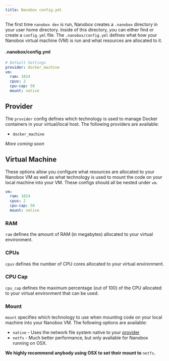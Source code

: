 ```yaml
---
title: Nanobox config.yml
---
```


The first time `nanobox dev` is run, Nanobox creates a `.nanobox` directory in your user home directory. Inside of this directory, you can either find or create a `config.yml` file.  The `.nanobox/config.yml` defines what how your Nanobox virtual machine (VM) is run and what resources are allocated to it.

#### .nanobox/config.yml
```yaml
# Default Settings
provider: docker_machine​
vm:
  ram: 1024
  cpus: 2
  cpu-cap: 50
  mount: native
```

## Provider
The `provider` config defines which technology is used to manage Docker containers in your virtual/local host. The following providers are available:

- `docker_machine`

*More coming soon*

## Virtual Machine
These options allow you configure what resources are allocated to your Nanobox VM as well as what technology is used to mount the code on your local machine into your VM. These configs should all be nested under `vm`.

```yaml
vm:
  ram: 1024
  cpus: 2
  cpu-cap: 50
  mount: native
```

### RAM
`ram` defines the amount of RAM (in megabytes) allocated to your virtual environment.

### CPUs
`cpus` defines the number of CPU cores allocated to your virtual environment.

### CPU Cap
`cpu_cap` defines the maximum percentage (out of 100) of the CPU allocated to your virtual environment that can be used.

### Mount
`mount` specifies which technology to use when mounting code on your local machine into your Nanobox VM. The following options are available:

- `native` - Uses the network file system native to your [provider](#provider)
- `netfs` - Much better performance, but only available for Nanobox running on OSX.

**We highly recommend anybody using OSX to set their mount to** `netfs`**.**

